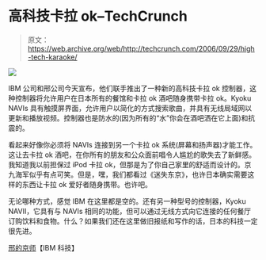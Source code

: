 # 高科技卡拉 ok–TechCrunch

> 原文：<https://web.archive.org/web/http://techcrunch.com/2006/09/29/high-tech-karaoke/>

![](img/88a32666d26ff98e368680b8272dfa55.png)

IBM 公司和邢公司今天宣布，他们联手推出了一种新的高科技卡拉 ok 控制器，这种控制器将允许用户在日本所有的餐馆和卡拉 ok 酒吧随身携带卡拉 ok。Kyoku NAVIs 具有触摸屏界面，允许用户以简化的方式搜索歌曲，并具有无线局域网以更新和播放视频。控制器也是防水的(因为所有的“水”你会在酒吧洒在它上面)和抗震的。

看起来好像你必须将 NAVIs 连接到另一个卡拉 ok 系统(屏幕和扬声器)才能工作。这让去卡拉 ok 酒吧，在你所有的朋友和公众面前唱令人尴尬的歌失去了新鲜感。我知道我以前担保过 iPod 卡拉 ok，但那是为了你自己家里的舒适而设计的。京九海军似乎有点可笑。但是，嘿，我们都看过《迷失东京》，也许日本确实需要这样的东西让卡拉 ok 爱好者随身携带。也许吧。

无论哪种方式，感觉 IBM 在这里都是空的。还有另一种型号的控制器，Kyoku NAVII，它具有与 NAVIs 相同的功能，但可以通过无线方式向它连接的任何餐厅订购饮料和食物。什么？如果我们还在这里做旧报纸和写作的话，日本的科技一定很先进。

[邢的京师](https://web.archive.org/web/20201125145956/http://www.ibm.com/technology)【IBM 科技】
